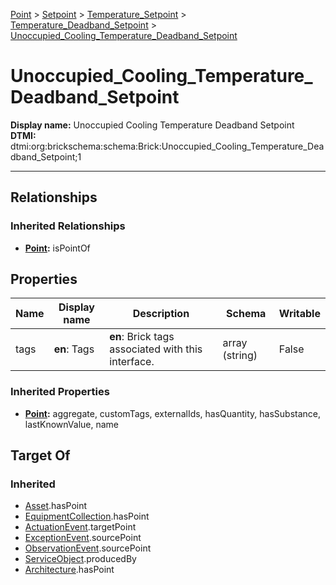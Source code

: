[Point](../../../Point.md) > [Setpoint](../../Setpoint.md) > [Temperature_Setpoint](../Temperature_Setpoint.md) > [Temperature_Deadband_Setpoint](Temperature_Deadband_Setpoint.md) > [Unoccupied_Cooling_Temperature_Deadband_Setpoint](#)
# Unoccupied_Cooling_Temperature_Deadband_Setpoint

**Display name:** Unoccupied Cooling Temperature Deadband Setpoint<br />
**DTMI:** dtmi:org:brickschema:schema:Brick:Unoccupied_Cooling_Temperature_Deadband_Setpoint;1

---
## Relationships
### Inherited Relationships
* **[Point](../../../Point.md):** isPointOf
## Properties
|Name|Display name|Description|Schema|Writable|
|-|-|-|-|-|
|tags|**en**: Tags|**en**: Brick tags associated with this interface.|array (string)|False|
### Inherited Properties
* **[Point](../../../Point.md):** aggregate, customTags, externalIds, hasQuantity, hasSubstance, lastKnownValue, name
## Target Of
### Inherited
* [Asset](../../../../Asset/Asset.md).hasPoint
* [EquipmentCollection](../../../../Collection/AssetCollection/EquipmentCollection/EquipmentCollection.md).hasPoint
* [ActuationEvent](../../../../Event/PointEvent/ActuationEvent.md).targetPoint
* [ExceptionEvent](../../../../Event/PointEvent/ExceptionEvent.md).sourcePoint
* [ObservationEvent](../../../../Event/PointEvent/ObservationEvent.md).sourcePoint
* [ServiceObject](../../../../Information/ServiceObject/ServiceObject.md).producedBy
* [Architecture](../../../../Space/Architecture/Architecture.md).hasPoint
